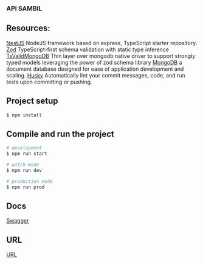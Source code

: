 ### API SAMBIL

## Resources:
[NestJS](https://github.com/nestjs/nest) NodeJS framework based on express, TypeScript starter repository.
[Zod](https://zod.dev/) TypeScript-first schema validation with static type inference
[TsValidMongoDB](https://www.npmjs.com/package/ts-valid-mongodb?activeTab=dependencies) Thin layer over mongodb native driver to support strongly typed models leveraging the power of zod schema library
[MongoDB](mongodb.com) a document database designed for ease of application development and scaling.
[Husky](https://typicode.github.io/husky/) Automatically lint your commit messages, code, and run tests upon committing or pushing.

## Project setup

```bash
$ npm install
```

## Compile and run the project

```bash
# development
$ npm run start

# watch mode
$ npm run dev

# production mode
$ npm run prod
```

## Docs

[Swagger](https://eldest-lungfish-breaper03-8d3e2fb0.koyeb.app/api/)

## URL
[URL](https://eldest-lungfish-breaper03-8d3e2fb0.koyeb.app/)